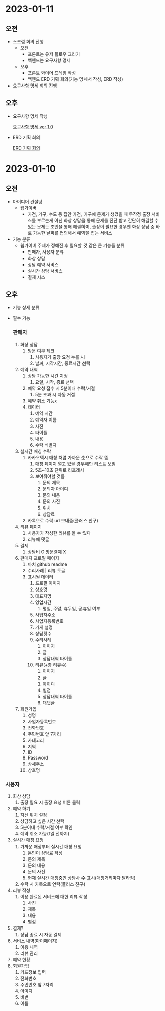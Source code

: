 # 2023-01-11

## 오전

- 스크럼 회의 진행
    - 오전
        - 프론트는 유저 플로우 그리기
        - 백엔드는 요구사항 명세
    - 오후
        - 프론트 와이어 프레임 작성
        - 백엔드 ERD 기획 회의(기능 명세서 작성, ERD 작성)
- 요구사항 명세 회의 진행

## 오후

- 요구사항 명세 작성
    
    [요구사항 명세 ver 1.0](./2023-01-11%2002c43243e918405b9b0926f8daf19d37/%E1%84%8B%E1%85%AD%E1%84%80%E1%85%AE%E1%84%89%E1%85%A1%E1%84%92%E1%85%A1%E1%86%BC%20%E1%84%86%E1%85%A7%E1%86%BC%E1%84%89%E1%85%A6%20ver%201%200%20a392cfb6c13f45c48c9dd5a5e7bd0f07.md)
    
- ERD 기획 회의
    
    [ERD 기획 회의](2023-01-11%2002c43243e918405b9b0926f8daf19d37/ERD%20%E1%84%80%E1%85%B5%E1%84%92%E1%85%AC%E1%86%A8%20%E1%84%92%E1%85%AC%E1%84%8B%E1%85%B4%2073c4990953234df0ad40ead4b97fa912.md)

# 2023-01-10

## 오전

- 아이디어 컨설팅
    - 웹가이버
        - 가전, 가구, 수도 등 집안 가전, 가구에 문제가 생겼을 때 무작정 출장 서비스를 부르는게 아닌 화상 상담을 통해 문제를 진단 받고 간단히 해결할 수 있는 문제는 조언을 통해 해결하며, 출장이 필요한 경우엔 화상 상담 중 바로 가능한 날짜를 협의해서 예약을 잡는 서비스
- 기능 분류
    - 웹가이버 주제가 정해진 후 필요할 것 같은 큰 기능들 분류
        - 판매자, 사용자 분류
        - 화상 상담
        - 상담 예약 서비스
        - 실시간 상담 서비스
        - 결제 시스

## 오후

- 기능 상세 분류
- 필수 기능
    
    ### 판매자
    
    1. 화상 상담
        1. 방문 여부 체크
            1. 사용자가 출장 요청 누를 시
            2. 날짜, 시작시간, 종료시간 선택
    2. 예약 내역
        1. 상담 가능한 시간 지정
            1. 요일, 시작, 종료 선택
        2. 예약 요청 접수 시 5분이내 수락/거절
            1. 5분 초과 시 자동 거절
        3. 예약 취소 기능x
        4. 데이터
            1. 예약 시간
            2. 예약자 이름
            3. 사진
            4. 타이틀
            5. 내용
            6. 수락 식별자
    3. 실시간 매칭 수락
        1. 카카오택시 매칭 처럼 가까운 순으로 수락 뜸
            1. 매칭 페이지 열고 있을 경우에만 리스트 보임
            2. 5초~10초 단위로 리프레시
            3. 보여줘야할 것들
                1. 문의 제목
                2. 문의자 아이디
                3. 문의 내용
                4. 문의 사진
                5. 위치
                6. 상담료
        2. 카톡으로 수락 url 보내줌(플러스 친구)
    4. 리뷰 페이지
        1. 사용자가 작성한 리뷰를 볼 수 있다
        2. 리뷰에 댓글
    5. 결제
        1. 상담비 O 방문결제 X
    6. 판매자 프로필 페이지
        1. 마치 github readme 
        2. 수리사례 | 리뷰 토글
        3. 표시될 데이터
            1. 프로필 이미지
            2. 상호명
            3. 대표자명
            4. 영업시간
                1. 평일, 주말, 휴무일, 공휴일 여부
            5. 사업자주소
            6. 사업자등록번호
            7. 가게 설명
            8. 상담횟수
            9. 수리사례
                1. 이미지
                2. 글
                3. 상담내역 타이틀
            10. 리뷰(+총 리뷰수)
                1. 이미지
                2. 글
                3. 아이디
                4. 별점
                5. 상담내역 타이틀
                6. 대댓글
    7. 회원가입
        1. 성명
        2. 사업자등록번호
        3. 전화번호
        4. 주민번호 앞 7자리
        5. 카테고리
        6. 지역
        7. ID
        8. Password
        9. 상세주소
        10. 상호명

### 사용자

1. 화상 상담
    1. 출장 필요 시 출장 요청 버튼 클릭
2. 예약 하기
    1. 자신 위치 설정
    2. 상담하고 싶은 시간 선택
    3. 5분이내 수락/거절 여부 확인
    4. 예약 취소 가능(1일 전까지)
3. 실시간 매칭 요청
    1. 가까운 매장부터 실시간 매칭 요청
        1. 본인이 상담료 작성
        2. 문의 제목
        3. 문의 내용
        4. 문의 사진
        5. 현재 실시간 매칭중인 상담사 수 표시(매칭거리마다 달라짐)
    2. 수락 시 카톡으로 연락(플러스 친구)
4. 리뷰 작성
    1. 이용 완료된 서비스에 대한 리뷰 작성
        1. 사진
        2. 제목
        3. 내용
        4. 별점
5. 결제?
    1. 상담 종료 시 자동 결제
6. 서비스 내역(마이페이지)
    1. 이용 내역
    2. 리뷰 관리
7. 예약 현황
8. 회원가입
    1. 카드정보 입력
    2. 전화번호
    3. 주민번호 앞 7자리
    4. 아이디
    5. 비번
    6. 이름
